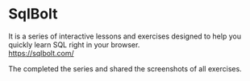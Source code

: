# SqlBolt

It is a series of interactive lessons and exercises designed to help you quickly learn SQL right in your browser.<br>
https://sqlbolt.com/<br>

The completed the series and shared the screenshots of all exercises.
